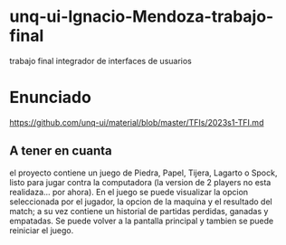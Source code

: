 # unq-ui-Ignacio-Mendoza-trabajo-final
trabajo final integrador de interfaces de usuarios

# Enunciado
https://github.com/unq-ui/material/blob/master/TFIs/2023s1-TFI.md

## A tener en cuanta
el proyecto contiene un juego de Piedra, Papel, Tijera, Lagarto o Spock, listo para jugar contra la computadora (la version de 2 players no esta realidaza... por ahora).
En el juego se puede visualizar la opcion seleccionada por el jugador, la opcion de la maquina y el resultado del match; a su vez contiene un historial de partidas perdidas, ganadas y empatadas. Se puede volver a la pantalla principal y tambien se puede reiniciar el juego.
